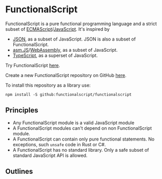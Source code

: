 # FunctionalScript

FunctionalScript is a pure functional programming language and a strict subset of 
[ECMAScript](https://en.wikipedia.org/wiki/ECMAScript)/[JavaScript](https://en.wikipedia.org/wiki/JavaScript). It's inspired by 

- [JSON](https://en.wikipedia.org/wiki/JSON), as a subset of JavaScript. JSON is also a subset of FunctionalScript.
- [asm.JS](https://en.wikipedia.org/wiki/Asm.js)/[WebAssembly](https://en.wikipedia.org/wiki/WebAssembly), as a subset of JavaScript.
- [TypeScript](https://en.wikipedia.org/wiki/TypeScript), as a superset of JavaScript.

Try FunctionalScript [here](https://functionalscript.com/).

Create a new FunctionalScript repository on GitHub [here](https://github.com/functionalscript/template/generate).

To install this repository as a library use:

```
npm install -S github:functionalscript/functionalscript
```

## Principles

- Any FunctionalScript module is a valid JavaScript module
- A FunctionalScript modules can't depend on non FunctionalScript module. 
- A FunctionalScript can contain only pure functional statements. No exceptions, such `unsafe` code in Rust or C#.
- A FunctionalScript has no standard library. Only a safe subset of standard JavaScript API is allowed.

## Outlines


